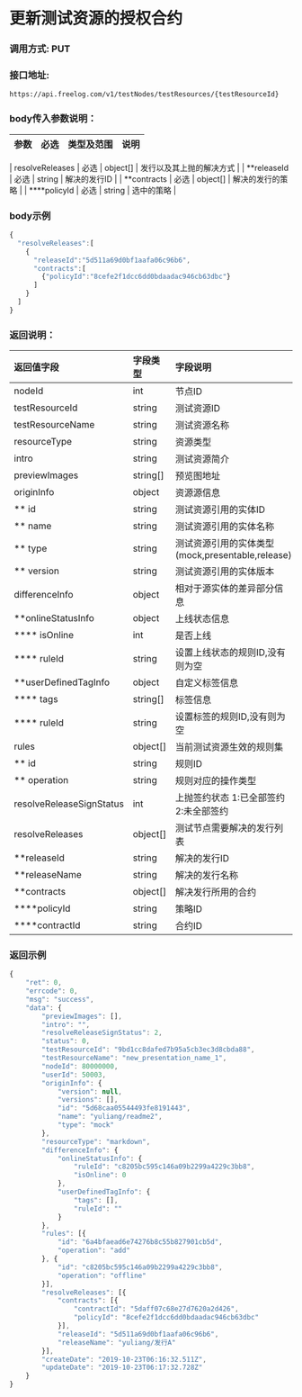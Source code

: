# 更新测试资源的授权合约

### 调用方式: PUT

### 接口地址:

```
https://api.freelog.com/v1/testNodes/testResources/{testResourceId}
```

### body传入参数说明：

| 参数 | 必选 | 类型及范围 | 说明 |
| :--- | :--- | :--- | :--- |

| resolveReleases | 必选 | object[] | 发行以及其上抛的解决方式 |
| **releaseId | 必选 | string | 解决的发行ID |
| **contracts | 必选 | object[] | 解决的发行的策略 |
| ****policyId | 必选 | string | 选中的策略 |


### body示例

```js
{
  "resolveReleases":[
    {
      "releaseId":"5d511a69d0bf1aafa06c96b6",
      "contracts":[
        {"policyId":"8cefe2f1dcc6dd0bdaadac946cb63dbc"}
      ]
    }
  ]
}
```
### 返回说明：

| 返回值字段 | 字段类型 | 字段说明 |
| :--- | :--- | :--- |
| nodeId | int| 节点ID |
| testResourceId | string | 测试资源ID |
| testResourceName | string | 测试资源名称 |
| resourceType | string | 资源类型 |
| intro | string | 测试资源简介 |
| previewImages | string[] | 预览图地址 |
| originInfo | object | 资源源信息 |
| ** id | string | 测试资源引用的实体ID |
| ** name | string | 测试资源引用的实体名称 |
| ** type | string | 测试资源引用的实体类型 (mock,presentable,release) |
| ** version | string |测试资源引用的实体版本 |
| differenceInfo | object | 相对于源实体的差异部分信息 |
| **onlineStatusInfo | object | 上线状态信息 |
| **** isOnline | int | 是否上线 |
| **** ruleId | string | 设置上线状态的规则ID,没有则为空 |
| **userDefinedTagInfo | object | 自定义标签信息 |
| **** tags | string[] | 标签信息 |
| **** ruleId | string | 设置标签的规则ID,没有则为空 |
| rules | object[] | 当前测试资源生效的规则集 |
| ** id | string | 规则ID |
| ** operation | string | 规则对应的操作类型 |
| resolveReleaseSignStatus | int | 上抛签约状态 1:已全部签约 2:未全部签约|
| resolveReleases | object[] | 测试节点需要解决的发行列表 |
| **releaseId | string | 解决的发行ID |
| **releaseName | string | 解决的发行名称 |
| **contracts | object[] | 解决发行所用的合约 |
| ****policyId | string | 策略ID |
| ****contractId | string | 合约ID |

### 返回示例

```js
{
	"ret": 0,
	"errcode": 0,
	"msg": "success",
	"data": {
		"previewImages": [],
		"intro": "",
		"resolveReleaseSignStatus": 2,
		"status": 0,
		"testResourceId": "9bd1cc8dafed7b95a5cb3ec3d8cbda88",
		"testResourceName": "new_presentation_name_1",
		"nodeId": 80000000,
		"userId": 50003,
		"originInfo": {
			"version": null,
			"versions": [],
			"id": "5d68caa05544493fe8191443",
			"name": "yuliang/readme2",
			"type": "mock"
		},
		"resourceType": "markdown",
		"differenceInfo": {
			"onlineStatusInfo": {
				"ruleId": "c8205bc595c146a09b2299a4229c3bb8",
				"isOnline": 0
			},
			"userDefinedTagInfo": {
				"tags": [],
				"ruleId": ""
			}
		},
		"rules": [{
			"id": "6a4bfaead6e74276b8c55b827901cb5d",
			"operation": "add"
		}, {
			"id": "c8205bc595c146a09b2299a4229c3bb8",
			"operation": "offline"
		}],
		"resolveReleases": [{
			"contracts": [{
				"contractId": "5daff07c68e27d7620a2d426",
				"policyId": "8cefe2f1dcc6dd0bdaadac946cb63dbc"
			}],
			"releaseId": "5d511a69d0bf1aafa06c96b6",
			"releaseName": "yuliang/发行A"
		}],
		"createDate": "2019-10-23T06:16:32.511Z",
		"updateDate": "2019-10-23T06:17:32.728Z"
	}
}
```